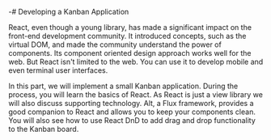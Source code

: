 -# Developing a Kanban Application

React, even though a young library, has made a significant impact on the front-end development community. It introduced concepts, such as the virtual DOM, and made the community understand the power of components. Its component oriented design approach works well for the web. But React isn't limited to the web. You can use it to develop mobile and even terminal user interfaces.

In this part, we will implement a small Kanban application. During the process, you will learn the basics of React. As React is just a view library we will also discuss supporting technology. Alt, a Flux framework, provides a good companion to React and allows you to keep your components clean. You will also see how to use React DnD to add drag and drop functionality to the Kanban board.
